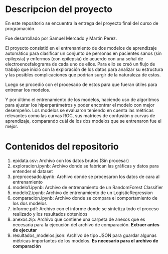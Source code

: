 # Descripcion del proyecto
En este repositorio se encuentra la entrega del proyecto final del curso de programación.

Fue desarrollado por Samuel Mercado y Martin Perez.

El proyecto consistió en el entrenamiento de dos modelos de aprendizaje automático para clasificar un conjunto de personas en pacientes sanos (sin epilepsia) y enfermos (con epilepsia) de acuerdo con una señal de electroencefalograma de cada uno de ellos. Para ello se creó un flujo de trabajo que inició con la exploración de los datos para analizar su estructura y las posibles complicaciones que podrían surgir de la naturaleza de estos.

Luego se procedió con el procesado de estos para que fueran útiles para entrenar los modelos.

Y por último el entrenamiento de los modelos, haciendo uso de algoritmos para ajustar los hiperparámetros y poder encontrar el modelo con mejor desempeño. Los modelos se evaluaron teniendo en cuenta las métricas relevantes como las curvas ROC, sus matrices de confusión y curvas de aprendizaje, comparando cuál de los dos modelos que se entrenaron fue el mejor.

# Contenidos del repositorio

1. epidata.csv: Archivo con los datos brutos (Sin procesar)
2. exploracion.ipynb: Archivo donde se fabrican las gráficas y datos para entender el dataset
3. preprocesado.ipynb: Archivo donde se procesaron los datos de cara al entrenamiento
4. modelo1.ipynb: Archivo de entrenamiento de un RandomForest Classifier
5. modelo2.ipynb: Archivo de entrenamiento de un LogisticRegression
6. comparacion.ipynb: Archivo donde se compara el comportamiento de los dos modelos
7. informe.pdf: Archivo con el informe donde se sintetiza todo el proceso realizado y los resultados obtenidos
8. anexos.zip: Archivo que contiene una carpeta de anexos que es necesaria para la ejecución del archivo de comparación. **Extraer antes de ejecutar**
9. resultados_modelos.json: Archivo de tipo JSON para guardar algunas métricas importantes de los modelos. **Es necesario para el archivo de comparación**
